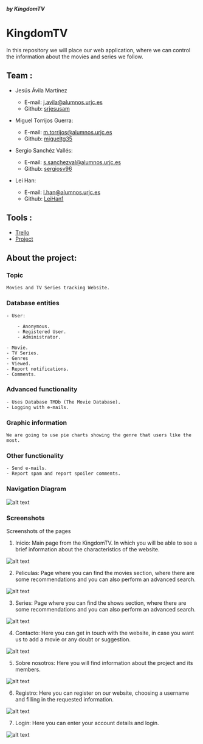 ***by KingdomTV***
# KingdomTV
In this repository we will place our web application, where we can control the information about the movies and series we follow.

## Team : 

- Jesús Ávila Martínez

	- E-mail: j.avila@alumnos.urjc.es 
	- Github: [srjesusam](https://github.com/srjesusam )
	
- Miguel Torrijos Guerra:

	- E-mail: m.torrijos@alumnos.urjc.es
	- Github: [migueltg35](https://github.com/migueltg35 )
	
- Sergio Sanchéz Vallés:

	- E-mail: s.sanchezval@alumnos.urjc.es
	- Github: [sergiosv96](https://github.com/sergiosv96 )
	
- Lei Han:

	- E-mail: l.han@alumnos.urjc.es
	- Github: [LeiHan1](https://github.com/LeiHan1 )

## Tools :

- [Trello](https://trello.com/b/n1yJkrY8/kingdomtv )
- [Project](https://github.com/SergioSV96/kingdomTV)

## About the project:

### Topic
	Movies and TV Series tracking Website.
### Database entities

	- User:
	
		- Anonymous.
		- Registered User.
		- Administrator.
		
	- Movie.
	- TV Series.
	- Genres
	- Viewed.
	- Report notifications.
	- Comments.
	
### Advanced functionality

	- Uses Database TMDb (The Movie Database).
	- Logging with e-mails.
	
	
### Graphic information
	We are going to use pie charts showing the genre that users like the most.
	
### Other functionality
	
	- Send e-mails.
	- Report spam and report spoiler comments.

### Navigation Diagram
![alt text](https://github.com/SergioSV96/kingdomTV/blob/master/KingdomTV_ScreenShots/diagrama.jpg "Diagrama")


### Screenshots
Screenshots of the pages

1. Inicio: Main page from the KingdomTV. In which you will be able to see a brief information about the characteristics of the website.

![alt text](https://github.com/SergioSV96/kingdomTV/blob/master/KingdomTV_ScreenShots/1.JPG "Index")

2. Peliculas: Page where you can find the movies section, where there are some recommendations and you can also perform an advanced search.

![alt text](https://github.com/SergioSV96/kingdomTV/blob/master/KingdomTV_ScreenShots/2.JPG "Peliculas")

3. Series:  Page where you can find the shows section, where there are some recommendations and you can also perform an advanced search.

![alt text](https://github.com/SergioSV96/kingdomTV/blob/master/KingdomTV_ScreenShots/3.JPG "Series")

4. Contacto: Here you can get in touch with the website, in case you want us to add a movie or any doubt or suggestion.

![alt text](https://github.com/SergioSV96/kingdomTV/blob/master/KingdomTV_ScreenShots/4.JPG "Contacto")

5. Sobre nosotros: Here you will find information about the project and its members.

![alt text](https://github.com/SergioSV96/kingdomTV/blob/master/KingdomTV_ScreenShots/5.JPG "Product")

6. Registro: Here you can register on our website, choosing a username and filling in the requested information.

![alt text](https://github.com/SergioSV96/kingdomTV/blob/master/KingdomTV_ScreenShots/6.JPG "Registro")

7. Login: Here you can enter your account details and login.

![alt text](https://github.com/SergioSV96/kingdomTV/blob/master/KingdomTV_ScreenShots/7.JPG "Login")
